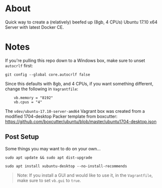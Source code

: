 # About
Quick way to create a (relatively) beefed up (8gb, 4 CPUs) Ubuntu 17.10 x64 Server with latest Docker CE.

# Notes
If you're pulling this repo down to a Windows box, make sure to unset `autocrlf` first:

    git config --global core.autocrlf false

Since this defaults with 8gb, and 4 CPUs, if you want something different, change the following in `Vagrantfile`:

        vb.memory = "8192"
        vb.cpus = "4"

The `vdev/ubuntu-17.10-server-amd64` Vagrant box was created from a modified 1704-desktop Packer template from boxcutter:
https://github.com/boxcutter/ubuntu/blob/master/ubuntu1704-desktop.json

## Post Setup
Some things you may want to do on your own...

    sudo apt update && sudo apt dist-upgrade
    
    sudo apt install xubuntu-desktop --no-install-recommends

> Note: If you install a GUI and would like to use it, in the `Vagrantfile`, make sure to set `vb.gui` to `true`.

